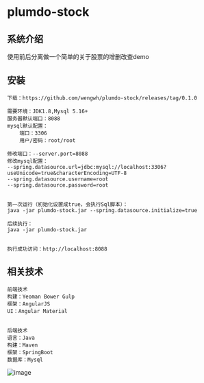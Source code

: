 # plumdo-stock


## 系统介绍
使用前后分离做一个简单的关于股票的增删改查demo

## 安装
```
下载：https://github.com/wengwh/plumdo-stock/releases/tag/0.1.0

需要环境：JDK1.8,Mysql 5.16+
服务器默认端口：8088
mysql默认配置：
	端口：3306
	用户/密码：root/root

修改端口：--server.port=8088
修改mysql配置：
--spring.datasource.url=jdbc:mysql://localhost:3306?useUnicode=true&characterEncoding=UTF-8
--spring.datasource.username=root
--spring.datasource.password=root


第一次运行（初始化设置成true，会执行Sql脚本）：
java -jar plumdo-stock.jar --spring.datasource.initialize=true

后续执行：
java -jar plumdo-stock.jar 


执行成功访问：http://localhost:8088

```

## 相关技术

```
前端技术
构建：Yeoman Bower Gulp
框架：AngularJS
UI：Angular Material


后端技术
语言：Java
构建：Maven
框架：SpringBoot
数据库：Mysql
```
<img src="https://wengwh.github.io/plumdo-stock/demo.png" alt="image" data-canonical-src="" style="max-width:100%;">